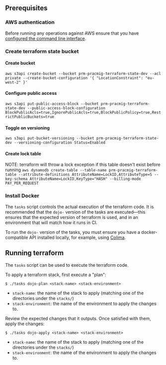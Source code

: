 ## Prerequisites

### AWS authentication

Before running any operations against AWS ensure that you have [configured the command line interface](https://docs.aws.amazon.com/cli/latest/userguide/cli-configure-quickstart.html).

### Create terraform state bucket

#### Create bucket

`aws s3api create-bucket --bucket prm-pracmig-terraform-state-dev --acl private --create-bucket-configuration '{ "LocationConstraint": "eu-west-2" }'`

#### Configure public access

`aws s3api put-public-access-block --bucket prm-pracmig-terraform-state-dev --public-access-block-configuration BlockPublicAcls=true,IgnorePublicAcls=true,BlockPublicPolicy=true,RestrictPublicBuckets=true`

#### Toggle on versioning

`aws s3api put-bucket-versioning --bucket prm-pracmig-terraform-state-dev --versioning-configuration Status=Enabled`

#### Create lock table

NOTE: terraform will throw a lock exception if this table doesn't exist before running
`aws dynamodb create-table --table-name prm-pracmig-terraform-table --attribute-definitions AttributeName=LockID,AttributeType=S --key-schema AttributeName=LockID,KeyType="HASH" --billing-mode PAY_PER_REQUEST`

### Install Docker

The `tasks` script controls the actual execution of the terraform code. It is recommended that the `dojo-` version of the tasks are executed—this ensures that the expected version of terraform is used, and in an environment that will match how it runs in CI.

To run the `dojo-` version of the tasks, you must ensure you have a docker-compatible API installed locally, for example, using [Colima](https://github.com/abiosoft/colima).

## Running terraform

The `tasks` script can be used to execute the terraform code.

To apply a terraform stack, first execute a "plan":

```
$ ./tasks dojo-plan <stack-name> <stack-environment>
```

- `stack-name`: the name of the stack to apply (matching one of the directories under the `stacks/`)
- `stack-environment`: the name of the environment to apply the changes to.

Review the expected changes that it outputs. Once satisfied with them, apply the changes:

```
$ ./tasks dojo-apply <stack-name> <stack-environment>
```

- `stack-name`: the name of the stack to apply (matching one of the directories under the `stacks/`)
- `stack-environment`: the name of the environment to apply the changes to.
